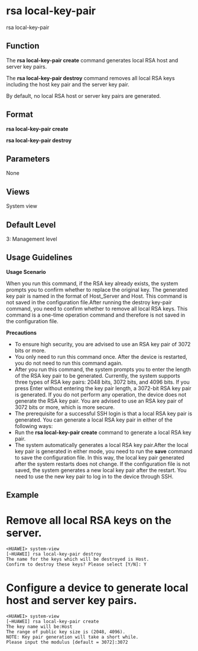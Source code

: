 rsa local-key-pair
==================

rsa local-key-pair

Function
--------



The **rsa local-key-pair create** command generates local RSA host and server key pairs.

The **rsa local-key-pair destroy** command removes all local RSA keys including the host key pair and the server key pair.



By default, no local RSA host or server key pairs are generated.


Format
------

**rsa local-key-pair create**

**rsa local-key-pair destroy**


Parameters
----------

None


Views
-----

System view


Default Level
-------------

3: Management level


Usage Guidelines
----------------

**Usage Scenario**

When you run this command, if the RSA key already exists, the system prompts you to confirm whether to replace the original key. The generated key pair is named in the format of Host\_Server and Host. This command is not saved in the configuration file.After running the destroy key-pair command, you need to confirm whether to remove all local RSA keys. This command is a one-time operation command and therefore is not saved in the configuration file.

**Precautions**

* To ensure high security, you are advised to use an RSA key pair of 3072 bits or more.
* You only need to run this command once. After the device is restarted, you do not need to run this command again.
* After you run this command, the system prompts you to enter the length of the RSA key pair to be generated. Currently, the system supports three types of RSA key pairs: 2048 bits, 3072 bits, and 4096 bits. If you press Enter without entering the key pair length, a 3072-bit RSA key pair is generated. If you do not perform any operation, the device does not generate the RSA key pair. You are advised to use an RSA key pair of 3072 bits or more, which is more secure.
* The prerequisite for a successful SSH login is that a local RSA key pair is generated. You can generate a local RSA key pair in either of the following ways:
* Run the **rsa local-key-pair create** command to generate a local RSA key pair.
* The system automatically generates a local RSA key pair.After the local key pair is generated in either mode, you need to run the **save** command to save the configuration file. In this way, the local key pair generated after the system restarts does not change. If the configuration file is not saved, the system generates a new local key pair after the restart. You need to use the new key pair to log in to the device through SSH.

Example
-------

# Remove all local RSA keys on the server.
```
<HUAWEI> system-view
[~HUAWEI] rsa local-key-pair destroy
The name for the keys which will be destroyed is Host.
Confirm to destroy these keys? Please select [Y/N]: Y

```

# Configure a device to generate local host and server key pairs.
```
<HUAWEI> system-view
[~HUAWEI] rsa local-key-pair create
The key name will be:Host
The range of public key size is (2048, 4096). 
NOTE: Key pair generation will take a short while. 
Please input the modulus [default = 3072]:3072

```